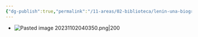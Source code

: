 ```yaml
---
{"dg-publish":true,"permalink":"/11-areas/02-biblioteca/lenin-una-biografia/","noteIcon":""}
---
```


- ![Pasted image 20231102040350.png|200](/img/user/02%20Image/Pasted%20image%2020231102040350.png)